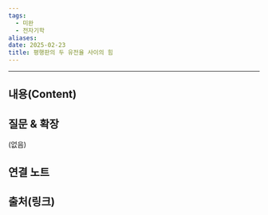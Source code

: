 ```yaml
---
tags:
  - 미완
  - 전자기학
aliases: 
date: 2025-02-23
title: 평행판의 두 유전율 사이의 힘
---
```


---

## 내용(Content)


## 질문 & 확장

(없음)

## 연결 노트

## 출처(링크)





